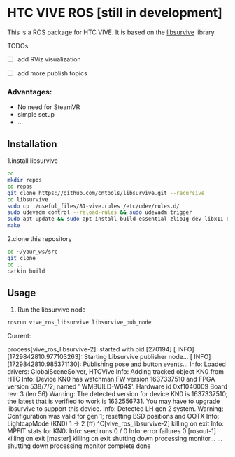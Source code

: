 # HTC VIVE ROS [still in development]
This is a ROS package for HTC VIVE. It is based on the [libsurvive](https://github.com/cntools/libsurvive) library.

TODOs:
- [ ] add  RViz visualization
- [ ] add more publish topics


### Advantages:
- No need for SteamVR
- simple setup
- ...

## Installation
1.install libsurvive
```bash
cd
mkdir repos
cd repos
git clone https://github.com/cntools/libsurvive.git --recursive
cd libsurvive
sudo cp ./useful_files/81-vive.rules /etc/udev/rules.d/
sudo udevadm control --reload-rules && sudo udevadm trigger
sudo apt update && sudo apt install build-essential zlib1g-dev libx11-dev libusb-1.0-0-dev freeglut3-dev liblapacke-dev libopenblas-dev libatlas-base-dev cmake
make
```
2.clone this repository
```bash
cd ~/your_ws/src
git clone
cd ..
catkin build
```

## Usage
1. Run the libsurvive node
```bash
rosrun vive_ros_libsurvive libsurvive_pub_node
```


Current:

process[vive_ros_libsurvive-2]: started with pid [270194]
[ INFO] [1729842810.977103263]: Starting Libsurvive publisher node...
[ INFO] [1729842810.985371130]: Publishing pose and button events...
Info: Loaded drivers: GlobalSceneSolver, HTCVive
Info: Adding tracked object KN0 from HTC
Info: Device KN0 has watchman FW version 1637337510 and FPGA version 538/7/2; named '                   WMBUILD-W64$'. Hardware id 0xf1040009 Board rev: 3 (len 56)
Warning: The detected version for device KN0 is 1637337510; the latest that is verified to work is 1632556731. You may have to upgrade libsurvive to support this device.
Info: Detected LH gen 2 system.
Warning: Configuration was valid for gen 1; resetting BSD positions and OOTX
Info: LightcapMode (KN0) 1 -> 2 (ff)
^C[vive_ros_libsurvive-2] killing on exit
Info: MPFIT stats for KN0:
Info:   seed runs         0 / 0
Info:   error failures    0
[rosout-1] killing on exit
[master] killing on exit
shutting down processing monitor...
... shutting down processing monitor complete
done
